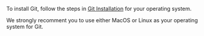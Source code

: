 To install Git, follow the steps in [Git Installation](https://git-scm.com/book/en/v2/Getting-Started-Installing-Git) for your operating system.

We strongly recomment you to use either MacOS or Linux as your operating system for Git.
